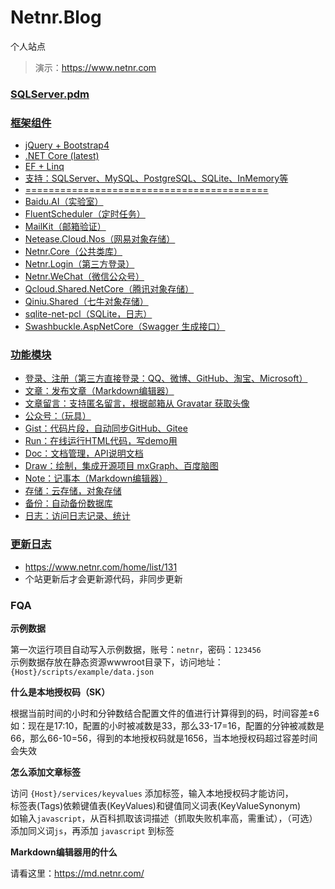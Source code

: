 # Netnr.Blog
个人站点

> 演示：https://www.netnr.com

<h3><a href="Netnr.Blog.SQLServer.pdm" title="PD设计" target="_blank">SQLServer.pdm</h3>

### 框架组件
- jQuery + Bootstrap4
- .NET Core (latest)
- EF + Linq
- 支持：SQLServer、MySQL、PostgreSQL、SQLite、InMemory等
- ==========================================
- Baidu.AI（实验室）
- FluentScheduler（定时任务）
- MailKit（邮箱验证）
- Netease.Cloud.Nos（网易对象存储）
- Netnr.Core（公共类库）
- Netnr.Login（第三方登录）
- Netnr.WeChat（微信公众号）
- Qcloud.Shared.NetCore（腾讯对象存储）
- Qiniu.Shared（七牛对象存储）
- sqlite-net-pcl（SQLite，日志）
- Swashbuckle.AspNetCore（Swagger 生成接口）

### 功能模块
- 登录、注册（第三方直接登录：QQ、微博、GitHub、淘宝、Microsoft）
- 文章：发布文章（Markdown编辑器）
- 文章留言：支持匿名留言，根据邮箱从 Gravatar 获取头像
- 公众号：（玩具）
- Gist：代码片段，自动同步GitHub、Gitee
- Run：在线运行HTML代码，写demo用
- Doc：文档管理，API说明文档
- Draw：绘制，集成开源项目 mxGraph、百度脑图
- Note：记事本（Markdown编辑器）
- 存储：云存储，对象存储
- 备份：自动备份数据库
- 日志：访问日志记录、统计

### 更新日志
- <https://www.netnr.com/home/list/131>
- 个站更新后才会更新源代码，非同步更新

### FQA

**示例数据**

第一次运行项目自动写入示例数据，账号：`netnr`，密码：`123456`  
示例数据存放在静态资源wwwroot目录下，访问地址：`{Host}/scripts/example/data.json`

**什么是本地授权码（SK）**  

根据当前时间的小时和分钟数结合配置文件的值进行计算得到的码，时间容差±6  
如：现在是17:10，配置的小时被减数是33，那么33-17=16，配置的分钟被减数是66，那么66-10=56，得到的本地授权码就是1656，当本地授权码超过容差时间会失效

**怎么添加文章标签**  

访问 `{Host}/services/keyvalues` 添加标签，输入本地授权码才能访问，   
标签表(Tags)依赖键值表(KeyValues)和键值同义词表(KeyValueSynonym)  
如输入`javascript`，从百科抓取该词描述（抓取失败机率高，需重试），（可选）添加同义词`js`，再添加 `javascript` 到标签

**Markdown编辑器用的什么**

请看这里：<https://md.netnr.com/>